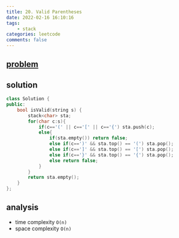 ```yaml
---
title: 20. Valid Parentheses
date: 2022-02-16 16:10:16
tags:  
    - stack
categories: leetcode
comments: false
---
```


## [problem](https://leetcode.com/problems/valid-parentheses/)


## solution 
```c++
class Solution {
public:
    bool isValid(string s) {
        stack<char> sta;
        for(char c:s){
            if(c=='(' || c=='[' || c=='{') sta.push(c);
            else{
                if(sta.empty()) return false;
                else if(c==')' && sta.top() == '(') sta.pop();
                else if(c==']' && sta.top() == '[') sta.pop();
                else if(c=='}' && sta.top() == '{') sta.pop();
                else return false;
            }
        }
        return sta.empty();
    }
};
```

## analysis
- time complexity `O(n)`
- space complexity `O(n)`
